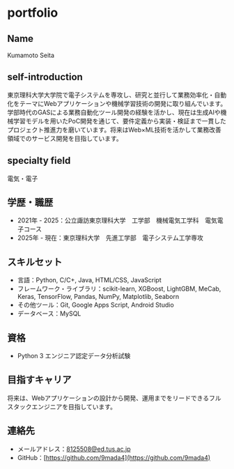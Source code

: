 # portfolio

## Name
Kumamoto Seita

## self-introduction
東京理科大学大学院で電子システムを専攻し、研究と並行して業務効率化・自動化をテーマにWebアプリケーションや機械学習技術の開発に取り組んでいます。学部時代のGASによる業務自動化ツール開発の経験を活かし、現在は生成AIや機械学習モデルを用いたPoC開発を通じて、要件定義から実装・検証まで一貫したプロジェクト推進力を磨いています。将来はWeb×ML技術を活かして業務改善領域でのサービス開発を目指しています。

## specialty field
電気・電子

## 学歴・職歴
- 2021年 - 2025：公立諏訪東京理科大学　工学部　機械電気工学科　電気電子コース
- 2025年 - 現在：東京理科大学　先進工学部　電子システム工学専攻

## スキルセット
- 言語：Python, C/C+, Java, HTML/CSS, JavaScript
- フレームワーク・ライブラリ：scikit-learn, XGBoost, LightGBM, MeCab, Keras, TensorFlow, Pandas, NumPy, Matplotlib, Seaborn
- その他ツール：Git, Google Apps Script, Android Studio
- データベース：MySQL

## 資格
- Python 3 エンジニア認定データ分析試験

## 目指すキャリア
将来は、Webアプリケーションの設計から開発、運用までをリードできるフルスタックエンジニアを目指しています。

## 連絡先
- メールアドレス：[8125508@ed.tus.ac.jp](mailto:8125508@ed.tus.ac.jp)
- GitHub：[https://github.com/9mada4](https://github.com/9mada4)

